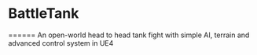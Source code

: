 # BattleTank
======
An open-world head to head tank fight with simple AI, terrain and advanced control system in UE4
